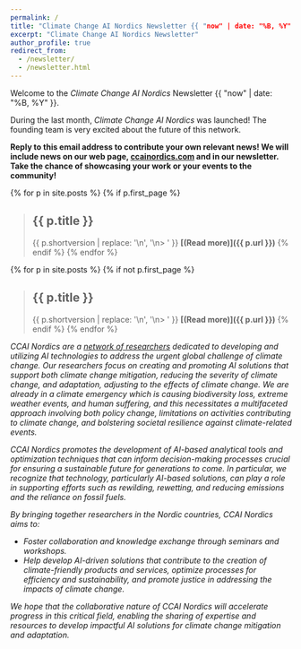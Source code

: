 ```yaml
---
permalink: /
title: "Climate Change AI Nordics Newsletter {{ "now" | date: "%B, %Y" }}"
excerpt: "Climate Change AI Nordics Newsletter"
author_profile: true
redirect_from: 
  - /newsletter/
  - /newsletter.html
---
```



Welcome to the _Climate Change AI Nordics_ Newsletter {{ "now" | date: "%B, %Y" }}.

During the last month, _Climate Change AI Nordics_ was launched! The founding team is very excited about the future of this network.

**Reply to this email address to contribute your own relevant news! We will include news on our web page, [ccainordics.com](https://ccainordics.com) and in our newsletter. Take the chance of showcasing your work or your events to the community!**


{% for p in site.posts %}
{% if p.first_page %}
> ## {{ p.title }}
> {{ p.shortversion | replace: '\n', '\n> ' }}
> **[(Read more)]({{ p.url }})**
{% endif %}
{% endfor %}

{% for p in site.posts %}
{% if not p.first_page %}
> ## {{ p.title }}
> {{ p.shortversion | replace: '\n', '\n> ' }}
> **[(Read more)]({{ p.url }})**
{% endif %}
{% endfor %}

*CCAI Nordics are a [network of researchers](/people/) dedicated to developing and utilizing AI technologies to address the urgent global challenge of climate change. Our researchers focus on creating and promoting AI solutions that support both climate change mitigation, reducing the severity of climate change, and adaptation, adjusting to the effects of climate change. We are already in a climate emergency which is causing biodiversity loss, extreme weather events, and human suffering, and this necessitates a multifaceted approach involving both policy change, limitations on activities contributing to climate change, and bolstering societal resilience against climate-related events.*

*CCAI Nordics promotes the development of AI-based analytical tools and optimization techniques that can inform decision-making processes crucial for ensuring a sustainable future for generations to come. In particular, we recognize that technology, particularly AI-based solutions, can play a role in supporting efforts such as rewilding, rewetting, and reducing emissions and the reliance on fossil fuels.*

*By bringing together researchers in the Nordic countries, CCAI Nordics aims to:*

* *Foster collaboration and knowledge exchange through seminars and workshops.*
* *Help develop AI-driven solutions that contribute to the creation of climate-friendly products and services, optimize processes for efficiency and sustainability, and promote justice in addressing the impacts of climate change.*

*We hope that the collaborative nature of CCAI Nordics will accelerate progress in this critical field, enabling the sharing of expertise and resources to develop impactful AI solutions for climate change mitigation and adaptation.*

